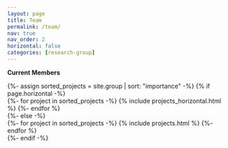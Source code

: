 ```yaml
---
layout: page
title: Team
permalink: /team/
nav: true
nav_order: 2
horizontal: false
categories: [research-group]
---
```


**Current Members**

<!-- pages/projects.md -->
<div class="projects">
<!-- Display projects without categories -->
  {%- assign sorted_projects = site.group | sort: "importance" -%}
  <!-- Generate cards for each project -->
  {% if page.horizontal -%}
  <div class="container">
    <div class="row row-cols-2">
    {%- for project in sorted_projects -%}
      {% include projects_horizontal.html %}
    {%- endfor %}
    </div>
  </div>
  {%- else -%}
  <div class="grid">
    {%- for project in sorted_projects -%}
      {% include projects.html %}
    {%- endfor %}
  </div>
  {%- endif -%}
</div>
